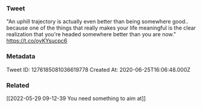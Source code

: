 ### Tweet
"An uphill trajectory is actually even better than being somewhere good..  because one of the things that really makes your life meaningful is the clear realization that you're headed somewhere better than you are now." https://t.co/oyKYsucpc6

### Metadata
Tweet ID: 1276185081036619778
Created At: 2020-06-25T16:06:48.000Z

### Related
[[2022-05-29 09-12-39 You need something to aim at]]

